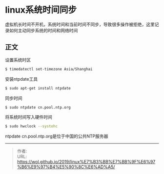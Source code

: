 # linux系统时间同步


虚拟机长时间不开机，系统时间和当前时间不同步，导致很多操作被拒绝，这里记录如何主动同步系统的时间和网络时间

## 正文

设置系统时区

```bash
$ timedatectl set-timezone Asia/Shanghai
```

安装ntpdate工具

```bash
$ sudo apt-get install ntpdate
```

同步时间

```bash
$ sudo ntpdate cn.pool.ntp.org
```

将系统时间写入硬件时间

```bash
$ sudo hwclock --systohc
```

ntpdate cn.pool.ntp.org是位于中国的公共NTP服务器

---

> 作者:   
> URL: https://wol.github.io/2019/linux%E7%B3%BB%E7%BB%9F%E6%97%B6%E9%97%B4%E5%90%8C%E6%AD%A5/  

